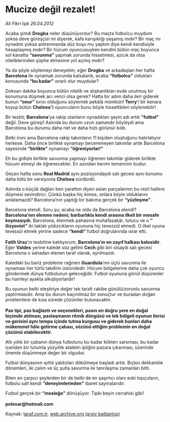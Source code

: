 # Mucize değil rezalet!

*Ali Fikri Işık 26.04.2012*

<div class="yazi"><p>Acaba şimdi <b>Drogba</b> neler düşünüyordur? Bu maçta futbolcu muydum yoksa deve güreşçisi mi diyerek, kafa karışıklığı yaşamış mıdır? Bir maç mı oynadım yoksa antrenmanda düz koşu mu yaptım diye kendi kendisiyle hesaplaşmış mıdır? Bir hücum oyuncusuyken kendini bütün maç boyunca sol kanatta <b>“savunma”</b> yapmak zorunda hissetmesi, azıcık da olsa niteliklerinden şüphe etmesine yol açmış mıdır?</p>
<p>Ya da şöyle söylemeyi deneyelim; eğer <b>Drogba</b> ve arkadaşları her hafta <b>Barcelona</b> ile oynamak zorunda kalsalardı, acaba <b>“futbolcu”</b> oldukları konusunda <b>“bu kadar”</b> ısrarlı olur muydular?</p>
<p>Doksan dakika boyunca bütün nitelik ve alışkanlıkları evde unutmuş bir konumuna düşmek acı verici olsa gerek? Hatta bir adım daha ileri giderek bunun <b>“onur”</b> kırıcı olduğunu söylemek pekâlâ mümkün! <b>Terry</b>’i bir kenara koyup bütün <b>Chelsea</b>’li oyuncuların bunu böyle hissettikleri söylenebilir!</p>
<p>Bir tesbit; <b>Barcelona</b>’ya rakip olanların oynadıkları şeyin adı artık <b>“futbol”</b> değil. Deve güreşi! Aslında bu durum uzun zamandır böyleydi ama Barcelona bu durumu daha net ve daha hızlı görünür kıldı.</p>
<p>Belki ironi ama Barcelona rakip takımların 11 kişiden oluştuğunu hatırlatıyor herkese. Daha önce birlikte oynamayı beceremeyen takımlar artık Barcelona sayesinde <b>“birlikte”</b> oynamayı <b>“öğreniyorlar!”</b></p>
<p>Eh bu gidişle birlikte savunma yapmayı öğrenen takımlar giderek birlikte hücum etmeyi de öğrenecekler. En azından benim temennim budur.</p>
<p>Geçen hafta sonu <b>Real Madrid</b> aynı pozisyondaydı salı gecesi aynı konumu daha kötü bir versiyonla <b>Chelsea</b> sürdürdü.</p>
<p>Aslında o küçük dağları ben yarattım diyen aslan parçalarının bu rezil hallere düşmesi sevindirici. Çünkü başka hiç kimse, onlara böyle olduklarını anlatamazdı? Barcelona’nın yaptığı bir bakıma gerçek bir <b>“yüzleşme”</b>.</p>
<p>Barcelona elendi. Soru şu; acaba ne oldu da Barcelona elendi? <b>Barcelona’nın elenme nedeni; barbarlıkla kendi arasına ilkeli bir mesafe koymasıydı.</b> Barcelona, elenmek pahasına muhafazakâr, tutucu ve o <b>“ ilizyonist”</b> iki taklalı yıldızcıkların oyununa hiç tenezzül etmedi. O ilkel oyuna tevessül etmek yerine sadece <b>“kendi”</b> futbol doğrularında ısrar etti.<br/><br/><b>Fatih Uraz</b>’ın tesbitine katılıyorum, <b>Barcelona’ın en zayıf halkası kalesidir</b>. Eğer <b>Valdes</b> yerine kalede söz gelimi <b>Cech</b> gibi biri olsaydı salı gecesi Barcelona o sahadan elenen taraf olarak, ayrılmazdı.</p>
<p>Kaledeki bu bariz probleme rağmen <b>Guardiola</b>’nın üçlü savunma ile oynaması her türlü takdirin üstündedir. Hücum bölgelerine daha çok oyuncu göndermek dünya futbolunun geleceğidir. Futbol oyununa gönül düşürenler bu hamleyi ayakta alkışlıyorlardır!</p>
<p>Bu oyunun belki eleştiriye değer tek tarafı rakibe günülü/zorunlu savunma yaptırmasıdır. Ama bu durum kaçınılmaz bir sonuçtur ve buradan doğan problemlere de kısa sürede çözümler bulunacaktır.<br/><br/><b>Pas tipi, pas bağlantı ve seçenekleri, pasın en doğru yere en doğal biçimde atılması, paslaşmanın ritmik döngüsü ve tek bölgeli oyunun ilerisi ve gerisini aynı tempo içinde tutma kurgusu ve giderek bunları daha mükemmel hâle getirme çabası, sözünü ettiğim problemin en doğal çözümü olabilecektir.</b></p>
<p>Altı yıllık bir çabanın dünya futbolunu bu kadar kökten sarsması, bu kadar içeriden bir tutumla yüzyıllık ataletin ipliğini pazara çıkarması, üzerinde önemle düşünmeye değer bir olgudur. </p>
<p>Futbol dünyasının ışıltılı yaldızları dökülmeye başladı artık. Bıçkın delikanlılık dönemleri, iki çalım ve üç şutla savurma ile tanrılaşma zamanları bitti.</p>
<p>Biten en çarpıcı şeylerden bir de belki de en şaşırtıcı olanı eski topçuların, futbolu salt kendi <b>“deneyimlerinden”</b> ibaret saymalarıdır.</p>
<p>Futbol gerçek bir <b>“mesleğe”</b> dönüşüyor. Tıpkı beyin cerrahisi gibi!<br/><br/><b>polesar@hotmail.com</b></p>
</div>

Kaynak: [taraf.com.tr](http://www.taraf.com.tr/ali-fikri-isik/makale-mucize-degil-rezalet.htm), [web.archive.org (arşiv bağlantısı)](http://web.archive.org/web/20131107101231/http://www.taraf.com.tr/ali-fikri-isik/makale-mucize-degil-rezalet.htm)
